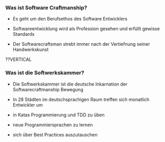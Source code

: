 ### Was ist Software Craftmanship?
* Es geht um den Berufsethos des Software Entwicklers<!-- .element: class="fragment" -->

* Softwareentwicklung wird als Profession gesehen und erfüllt gewisse Standards<!-- .element: class="fragment" -->

* Der Softwarecraftsman strebt immer nach der Vertiefnung seiner Handwerkskunst<!-- .element: class="fragment" -->

??VERTICAL
### Was ist die Softwerkskammer?
* Die Softwerkskammer ist die deutsche Inkarnation der Softwarecraftmanship Bewegung<!-- .element: class="fragment" -->

* In 28 Städten im deutschsprachigen Raum treffen sich monatlich Entwickler um <!-- .element: class="fragment" -->
 * in Katas Programmierung und TDD zu üben<!-- .element: class="fragment" -->
 * neue Programmiersprachen zu lernen<!-- .element: class="fragment" -->
 * sich über Best Practices auszutauschen<!-- .element: class="fragment" -->

